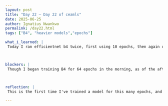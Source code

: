 ```yaml
---
layout: post
title: "Day 22 – Day 22 of ceamls"
date: 2025-06-25
author: Ignatius Nwankwo
permalink: /day22.html
tags: ["B4", "heavier models","epochs"]

what_i_learned: |
 Today I ran efficientnet b4 twice, first using 10 epochs, then again using 64 epochs. I also learned that efficientnet V2B4 does not exist, and that from this point on the larger models are just named B4-B7. I've been using mainly the Adam optimizer as I have no real reason to change optimizers. Unfortunately, the EfficientNetB4 did not finish by the end of my work hours so I will have to wait until I get home to see the results.



blockers: |
 Though I began training B4 for 64 epochs in the morning, as of the afternoon it is only halfway done. It may not be done till the end of the day.



reflection: |
 This is the first time I've trained a model for this many epochs, and I wonder how it will turn out. I realized that I can only get so much done on my own so its nice to get help from my lab mates. The summer symposium has been delayed until July 3rd, giving us more time to train, collect data and present our findings so I plan on taking advantage of that. I will further train B5-B7 in the coming days.

---
```

